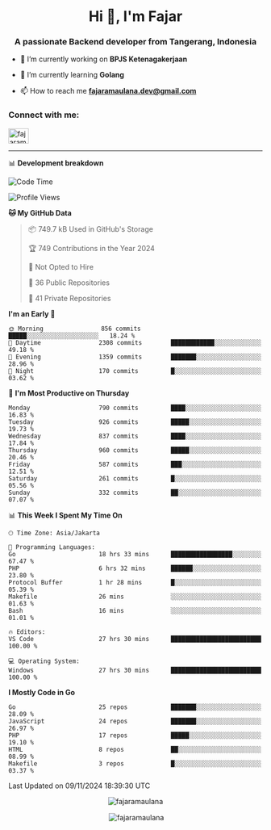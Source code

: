 <h1 align="center">Hi 👋, I'm Fajar</h1>
<h3 align="center">A passionate Backend developer from Tangerang, Indonesia</h3>

<!-- <p align="left"> <img src="https://komarev.com/ghpvc/?username=fajaramaulana&label=Profile%20views&color=0e75b6&style=flat" alt="fajaramaulana" /> </p> -->

- 🔭 I’m currently working on **BPJS Ketenagakerjaan**

- 🌱 I’m currently learning **Golang**

- 📫 How to reach me **fajaramaulana.dev@gmail.com**

<h3 align="left">Connect with me:</h3>
<p align="left">
<a href="https://linkedin.com/in/fajar-agus-maulana-73533a180/" target="blank"><img align="center" src="https://raw.githubusercontent.com/rahuldkjain/github-profile-readme-generator/master/src/images/icons/Social/linked-in-alt.svg" alt="fajaramaulana" height="30" width="40" /></a>
</p>

-------

📊 **Development breakdown**
<!--START_SECTION:waka-->
![Code Time](http://img.shields.io/badge/Code%20Time-2%2C439%20hrs%2042%20mins-blue)

![Profile Views](http://img.shields.io/badge/Profile%20Views-0-blue)

**🐱 My GitHub Data** 

> 📦 749.7 kB Used in GitHub's Storage 
 > 
> 🏆 749 Contributions in the Year 2024
 > 
> 🚫 Not Opted to Hire
 > 
> 📜 36 Public Repositories 
 > 
> 🔑 41 Private Repositories 
 > 
**I'm an Early 🐤** 

```text
🌞 Morning                856 commits         █████░░░░░░░░░░░░░░░░░░░░   18.24 % 
🌆 Daytime                2308 commits        ████████████░░░░░░░░░░░░░   49.18 % 
🌃 Evening                1359 commits        ███████░░░░░░░░░░░░░░░░░░   28.96 % 
🌙 Night                  170 commits         █░░░░░░░░░░░░░░░░░░░░░░░░   03.62 % 
```
📅 **I'm Most Productive on Thursday** 

```text
Monday                   790 commits         ████░░░░░░░░░░░░░░░░░░░░░   16.83 % 
Tuesday                  926 commits         █████░░░░░░░░░░░░░░░░░░░░   19.73 % 
Wednesday                837 commits         ████░░░░░░░░░░░░░░░░░░░░░   17.84 % 
Thursday                 960 commits         █████░░░░░░░░░░░░░░░░░░░░   20.46 % 
Friday                   587 commits         ███░░░░░░░░░░░░░░░░░░░░░░   12.51 % 
Saturday                 261 commits         █░░░░░░░░░░░░░░░░░░░░░░░░   05.56 % 
Sunday                   332 commits         ██░░░░░░░░░░░░░░░░░░░░░░░   07.07 % 
```


📊 **This Week I Spent My Time On** 

```text
🕑︎ Time Zone: Asia/Jakarta

💬 Programming Languages: 
Go                       18 hrs 33 mins      █████████████████░░░░░░░░   67.47 % 
PHP                      6 hrs 32 mins       ██████░░░░░░░░░░░░░░░░░░░   23.80 % 
Protocol Buffer          1 hr 28 mins        █░░░░░░░░░░░░░░░░░░░░░░░░   05.39 % 
Makefile                 26 mins             ░░░░░░░░░░░░░░░░░░░░░░░░░   01.63 % 
Bash                     16 mins             ░░░░░░░░░░░░░░░░░░░░░░░░░   01.01 % 

🔥 Editors: 
VS Code                  27 hrs 30 mins      █████████████████████████   100.00 % 

💻 Operating System: 
Windows                  27 hrs 30 mins      █████████████████████████   100.00 % 
```

**I Mostly Code in Go** 

```text
Go                       25 repos            ███████░░░░░░░░░░░░░░░░░░   28.09 % 
JavaScript               24 repos            ███████░░░░░░░░░░░░░░░░░░   26.97 % 
PHP                      17 repos            █████░░░░░░░░░░░░░░░░░░░░   19.10 % 
HTML                     8 repos             ██░░░░░░░░░░░░░░░░░░░░░░░   08.99 % 
Makefile                 3 repos             █░░░░░░░░░░░░░░░░░░░░░░░░   03.37 % 
```




 Last Updated on 09/11/2024 18:39:30 UTC
<!--END_SECTION:waka-->
<p align="center"><img align="center" src="https://github-readme-stats.vercel.app/api/top-langs?username=fajaramaulana&show_icons=true&locale=en&layout=compact" alt="fajaramaulana" /></p>

<p align="center">&nbsp;<img align="center" src="https://github-readme-stats.vercel.app/api?username=fajaramaulana&show_icons=true&locale=en" alt="fajaramaulana" /></p>
